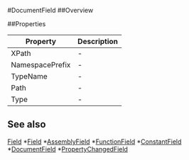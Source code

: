 #DocumentField
##Overview



##Properties
<table class="table table-condensed table-bordered">
    <thead>
<tr>
<th>Property</th>
<th>Description</th>
</tr>
</thead>
<tbody>
<tr><td>XPath</td><td> - </td></tr>
<tr><td>NamespacePrefix</td><td> - </td></tr>
<tr><td>TypeName</td><td> - </td></tr>
<tr><td>Path</td><td> - </td></tr>
<tr><td>Type</td><td> - </td></tr>
</tbody></table>



## See also

[Field](Field.html)
*[Field](Field.html)
*[AssemblyField](AssemblyField.html)
*[FunctionField](FunctionField.html)
*[ConstantField](ConstantField.html)
*[DocumentField](DocumentField.html)
*[PropertyChangedField](PropertyChangedField.html)